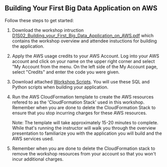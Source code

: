 ## Building Your First Big Data Application on AWS

Follow these steps to get started:

1. Download the workshop intruction [D1S02_Building_your_First_Big_Data_Application_on_AWS.pdf](https://github.com/wrbaldwin/da-week/blob/master/Labs/First-Big-Data-App/D1S02_Building_your_First_Big_Data_Application_on_AWS.pdf) which contains the workshop overview and attendee instuctions for building the application.

2. Apply the AWS usage credits to your AWS Account. Log into your AWS account and click on your name on the upper right corner and select "My Account from the menu. On the left side of the My Account page, select "Credits" and enter the code you were given.

3. Download attached [Workshop Scripts](https://github.com/wrbaldwin/da-week/blob/master/Labs/First-Big-Data-App/BigDataWorkshop.zip). You will use these SQL and Python scripts when building your application.

4. Run the AWS CloudFormation template to create the AWS resources refered to as the 'CloudFormation Stack' used in this workshop. Remember when you are done to delete the CloudFormation Stack to ensure that you stop incurring charges for these AWS resources.

   Note: The template will take approximately 15-20 minutes to complete. While that's running the instructor will walk you through the overview presentation to familiarize you with the application you will build and the AWS services used.

5. Remember when you are done to delete the CloudFormation stack to remove the workshop resources from your account so that you won't incur additional charges.
